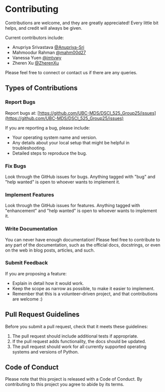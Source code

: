 # Contributing

Contributions are welcome, and they are greatly appreciated! Every little bit
helps, and credit will always be given.

Current contributors include:

- Anupriya Srivastava     [@Anupriya-Sri](https://github.com/Anupriya-Sri)
- Mahmoodur Rahman        [@mahm00d27](https://https://github.com/mahm00d27)
- Vanessa Yuen [@imtvwy](https://https://github.com/imtvwy)
- Zheren Xu      [@ZherenXu](https://https://github.com/ZherenXu)

Please feel free to connect or contact us if there are any queries.

## Types of Contributions

### Report Bugs

Report bugs at: [https://github.com/UBC-MDS/DSCI_525_Group25/issues](https://github.com/UBC-MDS/DSCI_525_Group25/issues)

If you are reporting a bug, please include:

- Your operating system name and version.
- Any details about your local setup that might be helpful in troubleshooting.
- Detailed steps to reproduce the bug.

### Fix Bugs

Look through the GitHub issues for bugs. Anything tagged with "bug" and "help
wanted" is open to whoever wants to implement it.

### Implement Features

Look through the GitHub issues for features. Anything tagged with "enhancement"
and "help wanted" is open to whoever wants to implement it.

### Write Documentation

You can never have enough documentation! Please feel free to contribute to any
part of the documentation, such as the official docs, docstrings, or even
on the web in blog posts, articles, and such.

### Submit Feedback

If you are proposing a feature:

- Explain in detail how it would work.
- Keep the scope as narrow as possible, to make it easier to implement.
- Remember that this is a volunteer-driven project, and that contributions
  are welcome :)

## Pull Request Guidelines

Before you submit a pull request, check that it meets these guidelines:

1. The pull request should include additional tests if appropriate.
2. If the pull request adds functionality, the docs should be updated.
3. The pull request should work for all currently supported operating systems and versions of Python.

## Code of Conduct

Please note that this project is released with a Code of Conduct. 
By contributing to this project you agree to abide by its terms.
